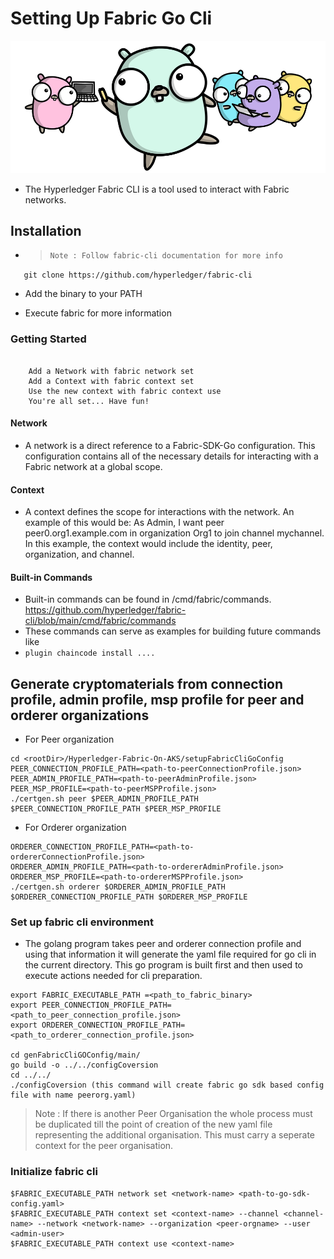 # Setting Up Fabric Go Cli
![gopher.png](images/gopher.png)



- The Hyperledger Fabric CLI is a tool used to interact with Fabric networks.


## Installation

- >     Note : Follow fabric-cli documentation for more info


`    git clone https://github.com/hyperledger/fabric-cli
`

- Add the binary to your PATH

- Execute fabric for more information


### Getting Started


```

    Add a Network with fabric network set
    Add a Context with fabric context set
    Use the new context with fabric context use
    You're all set... Have fun!

```


#### Network

- A network is a direct reference to a Fabric-SDK-Go configuration. This configuration contains all of the necessary details for interacting with a Fabric network at a global scope.

#### Context

- A context defines the scope for interactions with the network. An example of this would be: As Admin, I want peer peer0.org1.example.com in organization Org1 to join channel mychannel. In this example, the context would include the identity, peer, organization, and channel.

#### Built-in Commands

- Built-in commands can be found in /cmd/fabric/commands.
  https://github.com/hyperledger/fabric-cli/blob/main/cmd/fabric/commands
- These commands can serve as examples for building future commands like
- `plugin chaincode install ....`


## Generate cryptomaterials from connection profile, admin profile, msp profile for peer and orderer organizations

- For Peer organization


```
cd <rootDir>/Hyperledger-Fabric-On-AKS/setupFabricCliGoConfig
PEER_CONNECTION_PROFILE_PATH=<path-to-peerConnectionProfile.json>
PEER_ADMIN_PROFILE_PATH=<path-to-peerAdminProfile.json>
PEER_MSP_PROFILE=<path-to-peerMSPProfile.json>
./certgen.sh peer $PEER_ADMIN_PROFILE_PATH $PEER_CONNECTION_PROFILE_PATH $PEER_MSP_PROFILE
```


- For Orderer organization



```
ORDERER_CONNECTION_PROFILE_PATH=<path-to-ordererConnectionProfile.json>
ORDERER_ADMIN_PROFILE_PATH=<path-to-ordererAdminProfile.json>
ORDERER_MSP_PROFILE=<path-to-ordererMSPProfile.json>
./certgen.sh orderer $ORDERER_ADMIN_PROFILE_PATH $ORDERER_CONNECTION_PROFILE_PATH $ORDERER_MSP_PROFILE

```


### Set up fabric cli environment
- The golang program takes peer and orderer connection profile and using that information it will generate the yaml file required for go cli in the current directory. This go program is built first and then used to execute actions needed for cli preparation.

```
export FABRIC_EXECUTABLE_PATH =<path_to_fabric_binary>
export PEER_CONNECTION_PROFILE_PATH=<path_to_peer_connection_profile.json>
export ORDERER_CONNECTION_PROFILE_PATH=<path_to_orderer_connection_profile.json>

cd genFabricCliGOConfig/main/
go build -o ../../configCoversion
cd ../../
./configCoversion (this command will create fabric go sdk based config file with name peerorg.yaml)

```

> Note : If there is another Peer Organisation the whole process must be duplicated till the point of creation of the new yaml file representing the additional organisation.
This must carry a seperate context for the peer organisation.


### Initialize fabric cli



```
$FABRIC_EXECUTABLE_PATH network set <network-name> <path-to-go-sdk-config.yaml>
$FABRIC_EXECUTABLE_PATH context set <context-name> --channel <channel-name> --network <network-name> --organization <peer-orgname> --user <admin-user>
$FABRIC_EXECUTABLE_PATH context use <context-name>
```
  